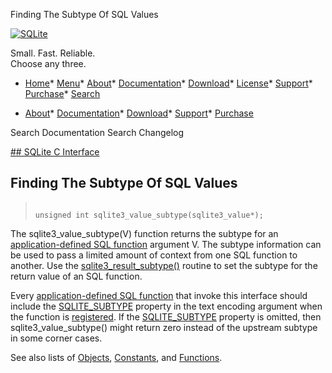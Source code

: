 




Finding The Subtype Of SQL Values




[![SQLite](../images/sqlite370_banner.gif)](../index.html)


Small. Fast. Reliable.  
Choose any three.


* [Home](../index.html)* [Menu](javascript:void(0))* [About](../about.html)* [Documentation](../docs.html)* [Download](../download.html)* [License](../copyright.html)* [Support](../support.html)* [Purchase](../prosupport.html)* [Search](javascript:void(0))




* [About](../about.html)* [Documentation](../docs.html)* [Download](../download.html)* [Support](../support.html)* [Purchase](../prosupport.html)






Search Documentation
Search Changelog









[## SQLite C Interface](../c3ref/intro.html)
## Finding The Subtype Of SQL Values




> ```
> 
> unsigned int sqlite3_value_subtype(sqlite3_value*);
> 
> ```



The sqlite3\_value\_subtype(V) function returns the subtype for
an [application\-defined SQL function](../appfunc.html) argument V. The subtype
information can be used to pass a limited amount of context from
one SQL function to another. Use the [sqlite3\_result\_subtype()](../c3ref/result_subtype.html)
routine to set the subtype for the return value of an SQL function.


Every [application\-defined SQL function](../appfunc.html) that invoke this interface
should include the [SQLITE\_SUBTYPE](../c3ref/c_deterministic.html#sqlitesubtype) property in the text
encoding argument when the function is [registered](../c3ref/create_function.html).
If the [SQLITE\_SUBTYPE](../c3ref/c_deterministic.html#sqlitesubtype) property is omitted, then sqlite3\_value\_subtype()
might return zero instead of the upstream subtype in some corner cases.


See also lists of
 [Objects](../c3ref/objlist.html),
 [Constants](../c3ref/constlist.html), and
 [Functions](../c3ref/funclist.html).


